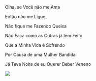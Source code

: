 Olha, se Você não me Ama

Então não me Ligue,

Não fique me Fazendo Queixa

Não Faça como as Outras já tem Feito

Que a Minha Vida é Sofrendo

Por Causa de uma Mulher Bandida

Já Teve Noite de eu Querer Beber Veneno

<img src="https://cdn.discordapp.com/attachments/849431723540480010/1057774095317606460/Fa866P8WAAAn2tk.png">
